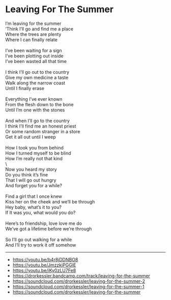 # Leaving For The Summer

I’m leaving for the summer\
‘Think I’ll go and find me a place\
Where the trees are plenty\
Where I can finally relate\
\
I’ve been waiting for a sign\
I’ve been plotting out inside\
I’ve been wasted all that time\
\
I think I’ll go out to the country\
Give my own medicine a taste\
Walk along the narrow coast\
Until I finally erase\
\
Everything I’ve ever known\
From the flesh down to the bone\
Until I’m one with the stones\
\
And when I’ll go to the country\
I think I’ll find me an honest priest\
Or some random stranger in a store\
Get it all out until I weep\
\
How I took you from behind\
How I turned myself to be blind\
How I’m really not that kind\
\        
Now you heard my story\
Do you think it’s fine\
That I will go out hungry\
And forget you for a while?\
\
Find a girl that I once knew\
Kiss her on the cheek and we’ll be through\
Hey baby, what’s it to you?\
If It was you, what would you do?\
\
Here’s to friendship, love love me do\
We’ve got a lifetime before we’re through\
\
So I’ll go out walking for a while\
And I’ll try to work it off somehow

---
- https://youtu.be/b4r8jDDNBO8
- https://youtu.be/JmzzkiPGGlE
- https://youtu.be/iKy0zLU7Fe8
- https://drorkessler.bandcamp.com/track/leaving-for-the-summer
- https://soundcloud.com/drorkessler/leaving-for-the-summer-2
- https://soundcloud.com/drorkessler/leaving-for-the-summer-1
- https://soundcloud.com/drorkessler/leaving-for-the-summer
